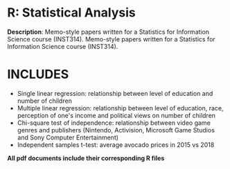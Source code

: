 # R: Statistical Analysis 
**Description**: Memo-style papers written for a Statistics for Information Science course (INST314).
Memo-style papers written for a Statistics for Information Science course (INST314).<br />

# INCLUDES
* Single linear regression: relationship between level of education and number of children
* Multiple linear regression: relationship between level of education, race, perception of one's income and political views on number of children  
* Chi-square test of independence: relationship between video game genres and publishers (Nintendo, Activision, Microsoft Game Studios and Sony Computer Entertainment)
* Independent samples t-test: average avocado prices in 2015 vs 2018

**All pdf documents include their corresponding R files**
